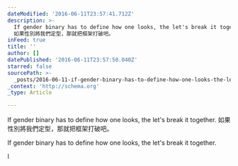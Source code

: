 ```yaml
---
dateModified: '2016-06-11T23:57:41.712Z'
description: >-
  If gender binary has to define how one looks, the let's break it together.
  如果性別將我們定型，那就把框架打破吧。
inFeed: true
title: ''
author: []
datePublished: '2016-06-11T23:57:50.040Z'
starred: false
sourcePath: >-
  _posts/2016-06-11-if-gender-binary-has-to-define-how-one-looks-the-lets-brea.md
_context: 'http://schema.org'
_type: Article

---
```

If gender binary has to define how one looks, the let's break it together. 如果性別將我們定型，那就把框架打破吧。

If gender binary has to define how one looks, the let's break it together.

I